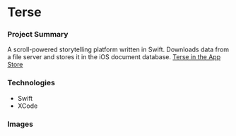 # Terse

### Project Summary
A scroll-powered storytelling platform written in Swift. Downloads data from a file server and stores it in the iOS document database. [Terse in the App Store](https://itunes.apple.com/us/app/terse-very-short-stories/id1239243048?mt=8)

### Technologies
* Swift
* XCode

### Images
